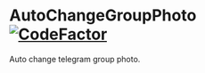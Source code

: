 # AutoChangeGroupPhoto [![CodeFactor](https://www.codefactor.io/repository/github/acgntaiwan/autochangegroupphoto/badge/master)](https://www.codefactor.io/repository/github/acgntaiwan/autochangegroupphoto/overview/master)
Auto change telegram group photo.
